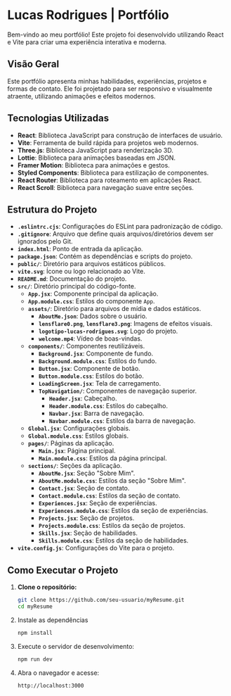 # Lucas Rodrigues | Portfólio

Bem-vindo ao meu portfólio! Este projeto foi desenvolvido utilizando React e Vite para criar uma experiência interativa e moderna.

## Visão Geral

Este portfólio apresenta minhas habilidades, experiências, projetos e formas de contato. Ele foi projetado para ser responsivo e visualmente atraente, utilizando animações e efeitos modernos.

## Tecnologias Utilizadas

- **React**: Biblioteca JavaScript para construção de interfaces de usuário.
- **Vite**: Ferramenta de build rápida para projetos web modernos.
- **Three.js**: Biblioteca JavaScript para renderização 3D.
- **Lottie**: Biblioteca para animações baseadas em JSON.
- **Framer Motion**: Biblioteca para animações e gestos.
- **Styled Components**: Biblioteca para estilização de componentes.
- **React Router**: Biblioteca para roteamento em aplicações React.
- **React Scroll**: Biblioteca para navegação suave entre seções.

## Estrutura do Projeto

- **`.eslintrc.cjs`**: Configurações do ESLint para padronização de código.
- **`.gitignore`**: Arquivo que define quais arquivos/diretórios devem ser ignorados pelo Git.
- **`index.html`**: Ponto de entrada da aplicação.
- **`package.json`**: Contém as dependências e scripts do projeto.
- **`public/`**: Diretório para arquivos estáticos públicos.
- **`vite.svg`**: Ícone ou logo relacionado ao Vite.
- **`README.md`**: Documentação do projeto.
- **`src/`**: Diretório principal do código-fonte.
  - **`App.jsx`**: Componente principal da aplicação.
  - **`App.module.css`**: Estilos do componente `App`.
  - **`assets/`**: Diretório para arquivos de mídia e dados estáticos.
    - **`AboutMe.json`**: Dados sobre o usuário.
    - **`lensflare0.png`**, **`lensflare3.png`**: Imagens de efeitos visuais.
    - **`logotipo-lucas-rodrigues.svg`**: Logo do projeto.
    - **`welcome.mp4`**: Vídeo de boas-vindas.
  - **`components/`**: Componentes reutilizáveis.
    - **`Background.jsx`**: Componente de fundo.
    - **`Background.module.css`**: Estilos do fundo.
    - **`Button.jsx`**: Componente de botão.
    - **`Button.module.css`**: Estilos do botão.
    - **`LoadingScreen.jsx`**: Tela de carregamento.
    - **`TopNavigation/`**: Componentes de navegação superior.
      - **`Header.jsx`**: Cabeçalho.
      - **`Header.module.css`**: Estilos do cabeçalho.
      - **`Navbar.jsx`**: Barra de navegação.
      - **`Navbar.module.css`**: Estilos da barra de navegação.
  - **`Global.jsx`**: Configurações globais.
  - **`Global.module.css`**: Estilos globais.
  - **`pages/`**: Páginas da aplicação.
    - **`Main.jsx`**: Página principal.
    - **`Main.module.css`**: Estilos da página principal.
  - **`sections/`**: Seções da aplicação.
    - **`AboutMe.jsx`**: Seção "Sobre Mim".
    - **`AboutMe.module.css`**: Estilos da seção "Sobre Mim".
    - **`Contact.jsx`**: Seção de contato.
    - **`Contact.module.css`**: Estilos da seção de contato.
    - **`Experiences.jsx`**: Seção de experiências.
    - **`Experiences.module.css`**: Estilos da seção de experiências.
    - **`Projects.jsx`**: Seção de projetos.
    - **`Projects.module.css`**: Estilos da seção de projetos.
    - **`Skills.jsx`**: Seção de habilidades.
    - **`Skills.module.css`**: Estilos da seção de habilidades.
- **`vite.config.js`**: Configurações do Vite para o projeto.


## Como Executar o Projeto

1. **Clone o repositório:**
   ```sh
   git clone https://github.com/seu-usuario/myResume.git
   cd myResume
    ```
2. Instale as dependências
   ```sh
   npm install
   ```
3. Execute o servidor de desenvolvimento:
   ```sh
   npm run dev
   ```
4. Abra o navegador e acesse:
   ```sh
   http://localhost:3000
   ```